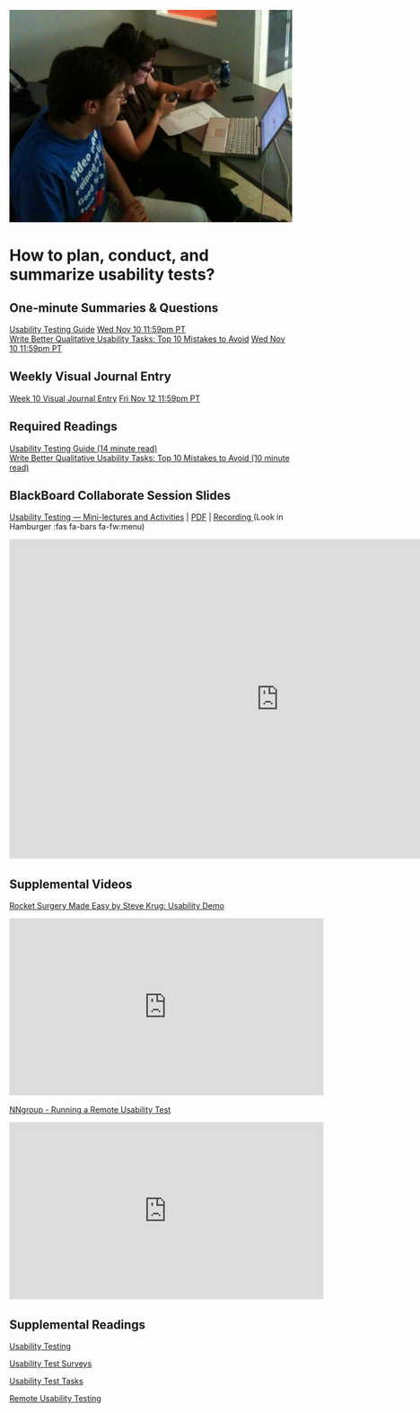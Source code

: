 ![Usability Test](assets/images/4642289926_7964e733d1_b.jpg ':class=banner-image')

# How to plan, conduct, and summarize usability tests?

## One-minute Summaries & Questions
[Usability Testing Guide](https://canvas.sfu.ca/courses/64326/assignments/662743) <span class='badge'> [Wed Nov 10 11:59pm PT](https://www.timeanddate.com/worldclock/fixedtime.html?msg=One-minute+Summaries+for+Week+10+Due+Date&iso=20211110T235900&p1=256)</span>  
[Write Better Qualitative Usability Tasks: Top 10 Mistakes to Avoid](https://canvas.sfu.ca/courses/64326/assignments/662738) <span class='badge'> [Wed Nov 10 11:59pm PT](https://www.timeanddate.com/worldclock/fixedtime.html?msg=One-minute+Summaries+for+Week+10+Due+Date&iso=20211110T235900&p1=256)</span>  

## Weekly Visual Journal Entry
[Week 10 Visual Journal Entry](https://canvas.sfu.ca/courses/64326/assignments/662764) <span class='badge'> [Fri Nov 12 11:59pm PT](https://www.timeanddate.com/worldclock/fixedtime.html?msg=CMPT-363+Week+10+Visual+Journal+Entry+Due+Date&iso=20211112T235900)</span>  

## Required Readings  
[Usability Testing Guide (14 minute read)](https://boxesandarrows.com/usability-testing-guide/)  
[Write Better Qualitative Usability Tasks: Top 10 Mistakes to Avoid (10 minute read)](https://www.nngroup.com/articles/better-usability-tasks/)  

## BlackBoard Collaborate Session Slides
[Usability Testing — Mini-lectures and Activities](https://docs.google.com/presentation/d/e/2PACX-1vT6Q1YJjFnPW5BVnjYYWKpNf11Cf_Zn8nmkCNmP7rCMZXtc20oCpya4TNr2-q25OEmhbGhUDrZzgvxK/pub?start=false&loop=false&delayms=3000) | [PDF](https://canvas.sfu.ca/courses/64326/files/folder/Downloads/Slides%20PDFs/Review%20and%20Discussion/Week-10) | [Recording ](https://canvas.sfu.ca/courses/64326/external_tools/3544) (Look in Hamburger :fas fa-bars fa-fw:menu)  

<div class="video-container-16by9"><iframe src="https://docs.google.com/presentation/d/e/2PACX-1vT6Q1YJjFnPW5BVnjYYWKpNf11Cf_Zn8nmkCNmP7rCMZXtc20oCpya4TNr2-q25OEmhbGhUDrZzgvxK/embed?start=false&loop=false&delayms=3000" frameborder="0" width="960" height="569" allowfullscreen="true" mozallowfullscreen="true" webkitallowfullscreen="true"></iframe></div>

## Supplemental Videos  
[Rocket Surgery Made Easy by Steve Krug: Usability Demo](https://www.youtube.com/watch?v=1UCDUOB_aS8)  

<div class="video-container-4by3"><iframe width="560" height="315" src="https://www.youtube.com/embed/1UCDUOB_aS8" title="YouTube video player" frameborder="0" allow="accelerometer; autoplay; clipboard-write; encrypted-media; gyroscope; picture-in-picture" allowfullscreen></iframe></div>

[NNgroup - Running a Remote Usability Test](https://www.youtube.com/playlist?list=PLk2Bz5X36nXBPZjo00QQjDsGugovJ202t)  

<div class="video-container-4by3"><iframe width="560" height="315" src="https://www.youtube.com/embed/ZkDafFDtJ1Y" title="YouTube video player" frameborder="0" allow="accelerometer; autoplay; clipboard-write; encrypted-media; gyroscope; picture-in-picture" allowfullscreen></iframe></div>


## Supplemental Readings  

[Usability Testing](ux-techniques-guide/08.how-to-plan-conduct-and-summarize-usability-tests/usability-testing-formal.md ':include')

[Usability Test Surveys](ux-techniques-guide/08.how-to-plan-conduct-and-summarize-usability-tests/usability-test-surveys.md ':include')

[Usability Test Tasks](ux-techniques-guide/08.how-to-plan-conduct-and-summarize-usability-tests/usability-test-tasks.md ':include')

[Remote Usability Testing](ux-techniques-guide/08.how-to-plan-conduct-and-summarize-usability-tests/usability-testing-remote.md ':include')
